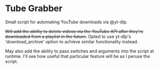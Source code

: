 # Tube Grabber
Small script for automating YouTube downloads via @yt-dlp.

~~Will add the ability to delete videos via the YouTube API after they're downloaded from a playlist in the future.~~ Opted to use yt-dlp's 'download_archive' option to achieve similar functionality instead.


May also add the ability to pass switches and arguments into the script at runtime. 
I'll see how useful that particular feature will be as I peruse the script.

